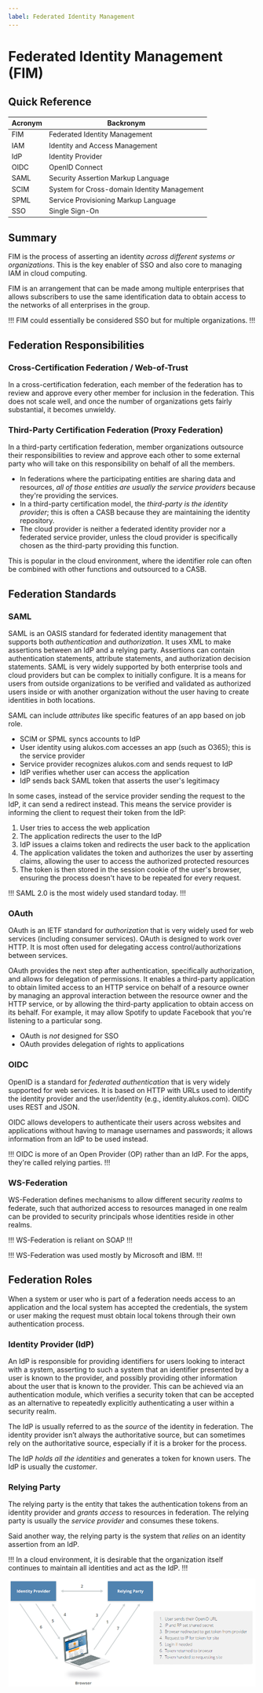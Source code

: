 ```yaml
---
label: Federated Identity Management
---
```


# Federated Identity Management (FIM)

## Quick Reference

| Acronym | Backronym |
| - | - |
| FIM | Federated Identity Management |
| IAM | Identity and Access Management |
| IdP | Identity Provider |
| OIDC | OpenID Connect |
| SAML | Security Assertion Markup Language |
| SCIM | System for Cross-domain Identity Management |
| SPML | Service Provisioning Markup Language |
| SSO | Single Sign-On |

## Summary

FIM is the process of asserting an identity *across different systems or organizations*. This is the key enabler of SSO and also core to managing IAM in cloud computing.

FIM is an arrangement that can be made among multiple enterprises that allows subscribers to use the same identification data to obtain access to the networks of all enterprises in the group.

!!!
FIM could essentially be considered SSO but for multiple organizations.
!!!

## Federation Responsibilities

### Cross-Certification Federation / Web-of-Trust

In a cross-certification federation, each member of the federation has to review and approve every other member for inclusion in the federation. This does not scale well, and once the number of organizations gets fairly substantial, it becomes unwieldy.

### Third-Party Certification Federation (Proxy Federation)

In a third-party certification federation, member organizations outsource their responsibilities to review and approve each other to some external party who will take on this responsibility on behalf of all the members.

- In federations where the participating entities are sharing data and resources, *all of those entities are usually the service providers* because they're providing the services.
- In a third-party certification model, the *third-party is the identity provider*; this is often a CASB because they are maintaining the identity repository.
- The cloud provider is neither a federated identity provider nor a federated service provider, unless the cloud provider is specifically chosen as the third-party providing this function.

This is popular in the cloud environment, where the identifier role can often be combined with other functions and outsourced to a CASB.

## Federation Standards

### SAML

SAML is an OASIS standard for federated identity management that supports both *authentication* and *authorization*. It uses XML to make assertions between an IdP and a relying party. Assertions can contain authentication statements, attribute statements, and authorization decision statements. SAML is very widely supported by both enterprise tools and cloud providers but can be complex to initially configure. It is a means for users from outside organizations to be verified and validated as authorized users inside or with another organization without the user having to create identities in both locations.

SAML can include *attributes* like specific features of an app based on job role.

- SCIM or SPML syncs accounts to IdP
- User identity using alukos.com accesses an app (such as O365); this is the service provider
- Service provider recognizes alukos.com and sends request to IdP
- IdP verifies whether user can access the application
- IdP sends back SAML token that asserts the user's legitimacy

In some cases, instead of the service provider sending the request to the IdP, it can send a redirect instead. This means the service provider is informing the client to request their token from the IdP:

1. User tries to access the web application
2. The application redirects the user to the IdP
3. IdP issues a claims token and redirects the user back to the application
4. The application validates the token and authorizes the user by asserting claims, allowing the user to access the authorized protected resources
5. The token is then stored in the session cookie of the user's browser, ensuring the process doesn't have to be repeated for every request.

!!!
SAML 2.0 is the most widely used standard today.
!!!

### OAuth

OAuth is an IETF standard for *authorization* that is very widely used for web services (including consumer services). OAuth is designed to work over HTTP. It is most often used for delegating access control/authorizations between services.

OAuth provides the next step after authentication, specifically authorization, and allows for delegation of permissions. It enables a third-party application to obtain limited access to an HTTP service on behalf of a resource owner by managing an approval interaction between the resource owner and the HTTP service, or by allowing the third-party application to obtain access on its behalf. For example, it may allow Spotify to update Facebook that you're listening to a particular song.

- OAuth is *not* designed for SSO
- OAuth provides delegation of rights to applications

### OIDC

OpenID is a standard for *federated authentication* that is very widely supported for web services. It is based on HTTP with URLs used to identify the identity provider and the user/identity (e.g., identity.alukos.com). OIDC uses REST and JSON.

OIDC allows developers to authenticate their users across websites and applications without having to manage usernames and passwords; it allows information from an IdP to be used instead.

!!!
OIDC is more of an Open Provider (OP) rather than an IdP. For the apps, they're called relying parties.
!!!

### WS-Federation

WS-Federation defines mechanisms to allow different security *realms* to federate, such that authorized access to resources managed in one realm can be provided to security principals whose identities reside in other realms.

!!!
WS-Federation is reliant on SOAP
!!!

!!!
WS-Federation was used mostly by Microsoft and IBM.
!!!

## Federation Roles

When a system or user who is part of a federation needs access to an application and the local system has accepted the credentials, the system or user making the request must obtain local tokens through their own authentication process.

### Identity Provider (IdP)

An IdP is responsible for providing identifiers for users looking to interact with a system, asserting to such a system that an identifier presented by a user is known to the provider, and possibly providing other information about the user that is known to the provider. This can be achieved via an authentication module, which verifies a security token that can be accepted as an alternative to repeatedly explicitly authenticating a user within a security realm.

The IdP is usually referred to as the *source* of the identity in federation. The identity provider isn’t always the authoritative source, but can sometimes rely on the authoritative source, especially if it is a broker for the process.

The IdP *holds all the identities* and generates a token for known users. The IdP is usually the *customer*.

### Relying Party

The relying party is the entity that takes the authentication tokens from an identity provider and *grants access* to resources in federation. The relying party is usually the *service provider* and consumes these tokens.

Said another way, the relying party is the system that *relies* on an identity assertion from an IdP.

!!!
In a cloud environment, it is desirable that the organization itself continues to maintain all identities and act as the IdP.
!!!

![FIM](/static/fim-flow.png)
